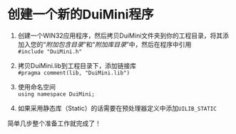 # 创建一个新的DuiMini程序
1. 创建一个WIN32应用程序，然后拷贝DuiMini文件夹到你的工程目录，将其添加入您的“*附加包含目录*”和“*附加库目录*”中，然后在程序中引用  
`#include "DuiMini.h"`  

2. 拷贝DuiMini.lib到工程目录下，添加链接库  
`#pragma comment(lib, "DuiMini.lib")`  

3. 使用命名空间  
`using namespace DuiMini;`  

4. 如果采用静态库（Static）的话需要在预处理器定义中添加`UILIB_STATIC`

简单几步整个准备工作就完成了！
